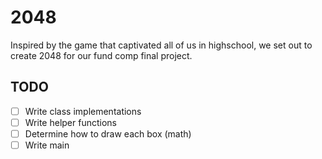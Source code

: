 # 2048 #

Inspired by the game that captivated all of us in highschool, we set out to
create 2048 for our fund comp final project. 

TODO
---

- [ ] Write class implementations 
- [ ] Write helper functions
- [ ] Determine how to draw each box (math)
- [ ] Write main 
